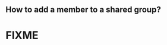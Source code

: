 <!-- 
---
title: How to add a member to a shared group?
--- 
-->

## **How to add a member to a shared group?**

# FIXME
